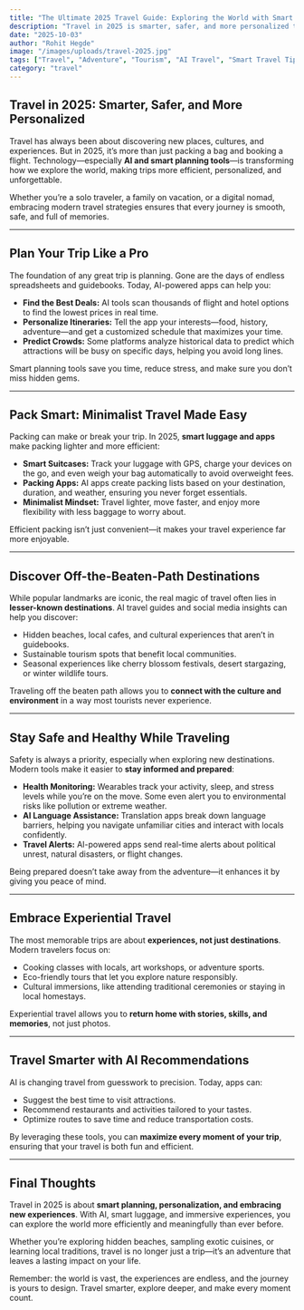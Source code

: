 ```yaml
---
title: "The Ultimate 2025 Travel Guide: Exploring the World with Smart Planning and AI Insights"
description: "Travel in 2025 is smarter, safer, and more personalized than ever. Discover tips, destinations, and AI tools that make your adventures unforgettable."
date: "2025-10-03"
author: "Rohit Hegde"
image: "/images/uploads/travel-2025.jpg"
tags: ["Travel", "Adventure", "Tourism", "AI Travel", "Smart Travel Tips"]
category: "travel"
---
```


## Travel in 2025: Smarter, Safer, and More Personalized

Travel has always been about discovering new places, cultures, and experiences. But in 2025, it’s more than just packing a bag and booking a flight. Technology—especially **AI and smart planning tools**—is transforming how we explore the world, making trips more efficient, personalized, and unforgettable.

Whether you’re a solo traveler, a family on vacation, or a digital nomad, embracing modern travel strategies ensures that every journey is smooth, safe, and full of memories.

---

## Plan Your Trip Like a Pro

The foundation of any great trip is planning. Gone are the days of endless spreadsheets and guidebooks. Today, AI-powered apps can help you:

* **Find the Best Deals:** AI tools scan thousands of flight and hotel options to find the lowest prices in real time.  
* **Personalize Itineraries:** Tell the app your interests—food, history, adventure—and get a customized schedule that maximizes your time.  
* **Predict Crowds:** Some platforms analyze historical data to predict which attractions will be busy on specific days, helping you avoid long lines.

Smart planning tools save you time, reduce stress, and make sure you don’t miss hidden gems.

---

## Pack Smart: Minimalist Travel Made Easy

Packing can make or break your trip. In 2025, **smart luggage and apps** make packing lighter and more efficient:

* **Smart Suitcases:** Track your luggage with GPS, charge your devices on the go, and even weigh your bag automatically to avoid overweight fees.  
* **Packing Apps:** AI apps create packing lists based on your destination, duration, and weather, ensuring you never forget essentials.  
* **Minimalist Mindset:** Travel lighter, move faster, and enjoy more flexibility with less baggage to worry about.

Efficient packing isn’t just convenient—it makes your travel experience far more enjoyable.

---

## Discover Off-the-Beaten-Path Destinations

While popular landmarks are iconic, the real magic of travel often lies in **lesser-known destinations**. AI travel guides and social media insights can help you discover:

* Hidden beaches, local cafes, and cultural experiences that aren’t in guidebooks.  
* Sustainable tourism spots that benefit local communities.  
* Seasonal experiences like cherry blossom festivals, desert stargazing, or winter wildlife tours.

Traveling off the beaten path allows you to **connect with the culture and environment** in a way most tourists never experience.

---

## Stay Safe and Healthy While Traveling

Safety is always a priority, especially when exploring new destinations. Modern tools make it easier to **stay informed and prepared**:

* **Health Monitoring:** Wearables track your activity, sleep, and stress levels while you’re on the move. Some even alert you to environmental risks like pollution or extreme weather.  
* **AI Language Assistance:** Translation apps break down language barriers, helping you navigate unfamiliar cities and interact with locals confidently.  
* **Travel Alerts:** AI-powered apps send real-time alerts about political unrest, natural disasters, or flight changes.

Being prepared doesn’t take away from the adventure—it enhances it by giving you peace of mind.

---

## Embrace Experiential Travel

The most memorable trips are about **experiences, not just destinations**. Modern travelers focus on:

* Cooking classes with locals, art workshops, or adventure sports.  
* Eco-friendly tours that let you explore nature responsibly.  
* Cultural immersions, like attending traditional ceremonies or staying in local homestays.

Experiential travel allows you to **return home with stories, skills, and memories**, not just photos.

---

## Travel Smarter with AI Recommendations

AI is changing travel from guesswork to precision. Today, apps can:

* Suggest the best time to visit attractions.  
* Recommend restaurants and activities tailored to your tastes.  
* Optimize routes to save time and reduce transportation costs.

By leveraging these tools, you can **maximize every moment of your trip**, ensuring that your travel is both fun and efficient.

---

## Final Thoughts

Travel in 2025 is about **smart planning, personalization, and embracing new experiences**. With AI, smart luggage, and immersive experiences, you can explore the world more efficiently and meaningfully than ever before.

Whether you’re exploring hidden beaches, sampling exotic cuisines, or learning local traditions, travel is no longer just a trip—it’s an adventure that leaves a lasting impact on your life.

Remember: the world is vast, the experiences are endless, and the journey is yours to design. Travel smarter, explore deeper, and make every moment count.

